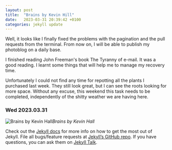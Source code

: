 ```yaml
---
layout: post
title:  "Brains by Kevin Hill"
date:   2023-03-31 20:39:42 +0100
categories: jekyll update
---
```


Well, it looks like I finally fixed the problems with the pagination and the pull requests from the terminal. From now on, I will be able to publish my photoblog on a daily base.  

I finished reading John Freeman's book The Tyranny of e-mail. It was a good reading. I learnt some things that will help me to manage my recovery time.  

Unfortunately I could not find any time for repotting all the plants I purchased last week. They still look great, but I can see the roots looking for more space. Without any excuse, this weekend this task needs to be completed, independently of the shitty weather we are having here.  



### Wed 2023.03.31
![Brains by Kevin Hall](https://lh3.googleusercontent.com/A3vYJEgttN90AgyhGfGKELvuFn4iIcslhRSRdMT0zQpnBOQ_7xTSRo8zDn8krvU8NfxXdzpeSdqXvoHYtBfbP1hcbYoJwkaXT__gZsSBsrreounnuw7h8urcWlD1nZEZmHslQn686A=w2400)*Brains by Kevin Hall*&nbsp;




Check out the [Jekyll docs][jekyll-docs] for more info on how to get the most out of Jekyll. File all bugs/feature requests at [Jekyll’s GitHub repo][jekyll-gh]. If you have questions, you can ask them on [Jekyll Talk][jekyll-talk].

[jekyll-docs]: https://jekyllrb.com/docs/home
[jekyll-gh]:   https://github.com/jekyll/jekyll
[jekyll-talk]: https://talk.jekyllrb.com/
